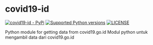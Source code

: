 # covid19-id

[![covid19-id - PyPi](https://img.shields.io/pypi/v/covid19-id)](https://pypi.org/project/covid19-id/)
[![Supported Python versions](https://img.shields.io/pypi/pyversions/covid19-id)](https://pypi.org/project/covid19-id/)
[![LICENSE](https://img.shields.io/github/license/hexatester/covid19-id)](https://github.com/hexatester/covid19-id/blob/main/LICENSE)

Python module for getting data from covid19.go.id
Modul python untuk mengambil data dari covid19.go.id
